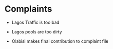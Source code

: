 # Complaints

- Lagos Traffic is too bad

- Lagos pools are too dirty

- Olabisi makes final contribution to complaint file